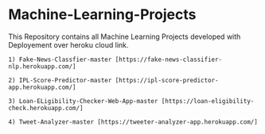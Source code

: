 # Machine-Learning-Projects

This Repository contains all Machine Learning Projects developed with Deployement over heroku cloud link.

```
1) Fake-News-Classfier-master [https://fake-news-classifier-nlp.herokuapp.com/]

2) IPL-Score-Predictor-master [https://ipl-score-predictor-app.herokuapp.com/]

3) Loan-ELigibility-Checker-Web-App-master [https://loan-eligibility-check.herokuapp.com/]

4) Tweet-Analyzer-master [https://tweeter-analyzer-app.herokuapp.com/]

```
